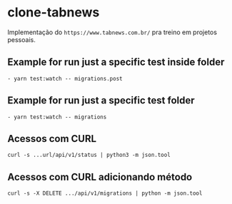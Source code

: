 # clone-tabnews

Implementação do `https://www.tabnews.com.br/` pra treino em projetos pessoais.

## Example for run just a specific test inside folder

```JS
- yarn test:watch -- migrations.post
```

## Example for run just a specific test folder

```JS
- yarn test:watch -- migrations
```

## Acessos com CURL

```JS
curl -s ...url/api/v1/status | python3 -m json.tool
```

## Acessos com CURL adicionando método

```JS
curl -s -X DELETE .../api/v1/migrations | python -m json.tool
```
